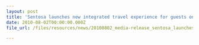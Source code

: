 ```yaml
---
layout: post
title: 'Sentosa launches new integrated travel experience for guests onboard the Sentosa Rider'
date: 2010-08-02T00:00:00.000Z
file_url: /files/resources/news/20100802_media-release_sentosa_launches_new_integrated_travel_experience_for_guests_onboard_sentosa_rider.pdf

---
```


